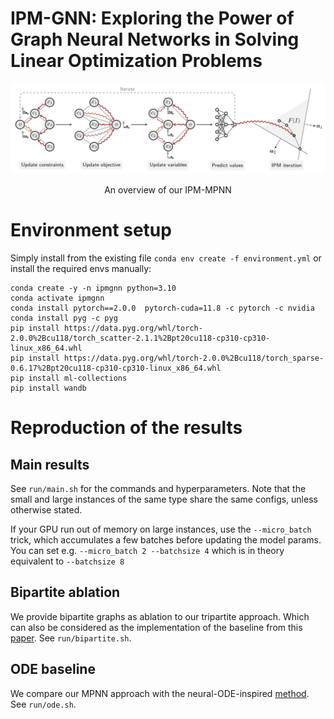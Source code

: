 # IPM-GNN: Exploring the Power of Graph Neural Networks in Solving Linear Optimization Problems
<img src="https://github.com/chendiqian/IPM_MPNN/blob/master/overview.jpg" alt="drawing" width="900"/>
<p align="center">
An overview of our IPM-MPNN
</p>

# Environment setup

Simply install from the existing file `conda env create -f environment.yml` or install the required envs manually:

```angular2html
conda create -y -n ipmgnn python=3.10
conda activate ipmgnn
conda install pytorch==2.0.0  pytorch-cuda=11.8 -c pytorch -c nvidia
conda install pyg -c pyg
pip install https://data.pyg.org/whl/torch-2.0.0%2Bcu118/torch_scatter-2.1.1%2Bpt20cu118-cp310-cp310-linux_x86_64.whl
pip install https://data.pyg.org/whl/torch-2.0.0%2Bcu118/torch_sparse-0.6.17%2Bpt20cu118-cp310-cp310-linux_x86_64.whl
pip install ml-collections
pip install wandb
```

# Reproduction of the results

## Main results 

See `run/main.sh` for the commands and hyperparameters. Note that the small and large instances of the same type share the same configs, unless otherwise stated.

If your GPU run out of memory on large instances, use the `--micro_batch` trick, which accumulates a few batches before updating the model params. You can set e.g. `--micro_batch 2 --batchsize 4` which is in theory equivalent to `--batchsize 8`

## Bipartite ablation

We provide bipartite graphs as ablation to our tripartite approach. Which can also be considered as the implementation of the baseline from this [paper](https://openreview.net/forum?id=cP2QVK-uygd). See `run/bipartite.sh`.

## ODE baseline

We compare our MPNN approach with the neural-ODE-inspired [method](https://www.sciencedirect.com/science/article/abs/pii/S0925231222014412). See `run/ode.sh`. 
